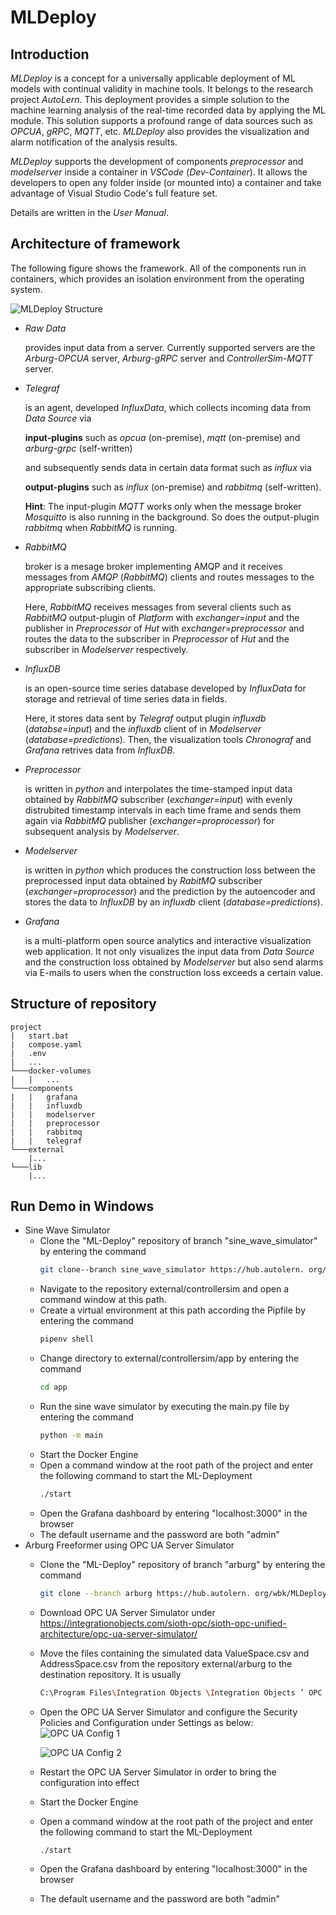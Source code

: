 # MLDeploy
## Introduction
*MLDeploy* is a concept for a universally applicable deployment of ML models with continual validity in machine tools. It belongs to the research project *AutoLern*. This deployment provides a simple solution to the machine learning analysis of the real-time recorded data by applying the ML module. This solution supports a profound range of data sources such as *OPCUA*, *gRPC*, *MQTT*, etc. *MLDeploy* also provides the visualization and alarm notification of the analysis results.

*MLDeploy* supports the development of components *preprocessor* and *modelserver* inside a container in *VSCode* (*Dev-Container*). It allows the developers to open any folder inside (or mounted into) a container and take advantage of Visual Studio Code's full feature set.

Details are written in the *User Manual*.

## Architecture of framework
The following figure shows the framework. All of the components run in containers, which provides an isolation environment from the operating system.

![](abstract_concept.png "MLDeploy Structure")

- *Raw Data*

    provides input data from a server. Currently supported servers are the *Arburg-OPCUA* server, *Arburg-gRPC* server and *ControllerSim-MQTT* server.

- *Telegraf*

    is an agent, developed *InfluxData*, which collects incoming data from *Data Source* via
    
    **input-plugins** such as *opcua* (on-premise), *mqtt* (on-premise) and *arburg-grpc* (self-written)
    
    and subsequently sends data in certain data format such as *influx* via 
    
    **output-plugins** such as *influx* (on-premise) and *rabbitmq* (self-written).

    **Hint**: The input-plugin *MQTT* works only when the message broker *Mosquitto* is also running in the background. So does the output-plugin *rabbitmq* when *RabbitMQ* is running.

- *RabbitMQ* 

    broker is a mesage broker implementing AMQP and it receives messages from *AMQP* (*RabbitMQ*) clients and routes messages to the appropriate subscribing clients. 
    
    Here, *RabbitMQ* receives messages from several clients such as *RabbitMQ* output-plugin of *Platform* with *exchanger=input* and the publisher in *Preprocessor* of *Hut* with *exchanger=preprocessor* and routes the data to the subscriber in *Preprocessor* of *Hut* and the subscriber in *Modelserver* respectively.

- *InfluxDB*

    is an open-source time series database developed by *InfluxData* for storage and retrieval of time series data in fields. 
    
    Here, it stores data sent by *Telegraf* output plugin *influxdb* (*databse=input*) and the *influxdb* client of in *Modelserver* (*database=predictions*). Then, the visualization tools *Chronograf* and *Grafana* retrives data from *InfluxDB*.

- *Preprocessor*

    is written in *python* and interpolates the time-stamped input data obtained by *RabbitMQ* subscriber (*exchanger=input*) with evenly distrubited timestamp intervals in each time frame and sends them again via *RabbitMQ* publisher (*exchanger=proprocessor*) for subsequent analysis by *Modelserver*.

- *Modelserver*

    is written in *python* which produces the construction loss between the preprocessed input data obtained by *RabitMQ* subscriber (*exchanger=proprocessor*) and the prediction by the autoencoder and stores the data to *InfluxDB* by an *influxdb* client (*database=predictions*).

- *Grafana*

    is a multi-platform open source analytics and interactive visualization web application. It not only visualizes the input data from *Data Source* and the construction loss obtained by *Modelserver* but also send alarms via E-mails to users when the construction loss exceeds a certain value.


## Structure of repository
```
project
|   start.bat
|   compose.yaml
|   .env
|   ...
└───docker-volumes
|   |   ...
└───components
|   |   grafana
|   |   influxdb
|   |   modelserver
|   |   preprocessor
|   |   rabbitmq
|   |   telegraf
└───external
    |...
└───lib
    |...
```
## Run Demo in Windows
- Sine Wave Simulator
    - Clone the "ML-Deploy" repository of branch "sine_wave_simulator" by entering the command
        ```bash
        git clone--branch sine_wave_simulator https://hub.autolern. org/wbk/MLDeploy .git
        ```
    - Navigate to the repository external/controllersim and open a command window at this path.
    - Create a virtual environment at this path according the Pipfile by entering the command
        ```bash
        pipenv shell
        ```
    - Change directory to external/controllersim/app by entering the command
        ```bash
        cd app
        ```
    - Run the sine wave simulator by executing the main.py file by entering the command
        ```bash
        python -m main
        ```
    - Start the Docker Engine
    - Open a command window at the root path of the project and enter the following command to start the ML-Deployment
        ```bash
        ./start
        ```
    - Open the Grafana dashboard by entering "localhost:3000" in the browser
    - The default username and the password are both "admin"
- Arburg Freeformer using OPC UA Server Simulator
    - Clone the "ML-Deploy" repository of branch "arburg" by entering the command
        ```bash
        git clone --branch arburg https://hub.autolern. org/wbk/MLDeploy .git
        ```
    - Download OPC UA Server Simulator under https://integrationobjects.com/sioth-opc/sioth-opc-unified-architecture/opc-ua-server-simulator/
    - Move the files containing the simulated data ValueSpace.csv and AddressSpace.csv from the repository external/arburg to the destination repository. It is usually
        ```bash
        C:\Program Files\Integration Objects \Integration Objects ’ OPC UA Server Simulator\DATA
        ```
    - Open the OPC UA Server Simulator and configure the Security Policies and Configuration under Settings as below:
        ![](opcua_config.png "OPC UA Config 1")

        ![](opcua_config_2.png "OPC UA Config 2")
    - Restart the OPC UA Server Simulator in order to bring the configuration into effect
    - Start the Docker Engine
    - Open a command window at the root path of the project and enter the following command to start the ML-Deployment
        ```bash
        ./start
        ```
    - Open the Grafana dashboard by entering "localhost:3000" in the browser
    - The default username and the password are both "admin"